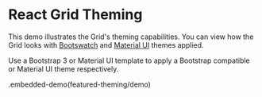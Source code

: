 # React Grid Theming

This demo illustrates the Grid&apos;s theming capabilities. You can view how the Grid looks with [Bootswatch](https://bootswatch.com) and [Material UI](https://material-ui-1dab0.firebaseapp.com/customization/themes) themes applied.

Use a Bootstrap 3 or Material UI template to apply a Bootstrap compatible or Material UI theme respectively.

.embedded-demo(featured-theming/demo)
